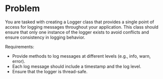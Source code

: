 # Problem
You are tasked with creating a Logger class that provides a single point of access for logging messages throughout your application. This class should ensure that only one instance of the logger exists to avoid conflicts and ensure consistency in logging behavior.

Requirements:
- Provide methods to log messages at different levels (e.g., info, warn, error).
- Each log message should include a timestamp and the log level.
- Ensure that the logger is thread-safe.
